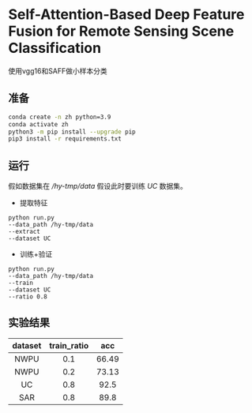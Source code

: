 # Self-Attention-Based Deep Feature Fusion for Remote Sensing Scene Classification
使用vgg16和SAFF做小样本分类

## 准备
```bash
conda create -n zh python=3.9
conda activate zh
python3 -m pip install --upgrade pip
pip3 install -r requirements.txt
```

## 运行
假如数据集在 */hy-tmp/data*
假设此时要训练 *UC* 数据集。

* 提取特征
```
python run.py 
--data_path /hy-tmp/data 
--extract
--dataset UC
```

* 训练+验证

```
python run.py 
--data_path /hy-tmp/data
--train
--dataset UC
--ratio 0.8
```

## 实验结果

| dataset | train_ratio |  acc  |
|:-------:|:-----------:|:-----:|
|  NWPU   |     0.1     | 66.49 |
|  NWPU   |     0.2     | 73.13 |
|   UC    |     0.8     | 92.5  |
|   SAR   |     0.8     | 89.8  |
